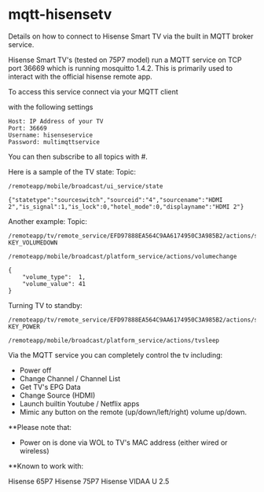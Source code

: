 # mqtt-hisensetv
Details on how to connect to Hisense Smart TV via the built in MQTT broker service.

Hisense Smart TV's (tested on 75P7 model) run a MQTT service on TCP port 36669 which is running mosquitto 1.4.2. This is primarily used to interact with the official hisense remote app.

To access this service connect via your MQTT client

with the following settings
```
Host: IP Address of your TV
Port: 36669
Username: hisenseservice
Password: multimqttservice
```
You can then subscribe to all topics with #.

Here is a sample of the TV state:
Topic:
```
/remoteapp/mobile/broadcast/ui_service/state

{"statetype":"sourceswitch","sourceid":"4","sourcename":"HDMI 2","is_signal":1,"is_lock":0,"hotel_mode":0,"displayname":"HDMI 2"}
```
Another example:
Topic:
```
/remoteapp/tv/remote_service/EFD97888EA564C9AA6174950C3A985B2/actions/sendkey
KEY_VOLUMEDOWN

/remoteapp/mobile/broadcast/platform_service/actions/volumechange

{
	"volume_type":	1,
	"volume_value":	41
}
```
Turning TV to standby:
```
/remoteapp/tv/remote_service/EFD97888EA564C9AA6174950C3A985B2/actions/sendkey
KEY_POWER

/remoteapp/mobile/broadcast/platform_service/actions/tvsleep
```

Via the MQTT service you can completely control the tv including:

* Power off
* Change Channel / Channel List
* Get TV's EPG Data
* Change Source (HDMI)
* Launch builtin Youtube / Netflix apps
* Mimic any button on the remote (up/down/left/right) volume up/down.


**Please note that:

* Power on  is done via WOL to TV's MAC address (either wired or wireless)

**Known to work with:

Hisense 65P7
Hisense 75P7
Hisense VIDAA U 2.5
